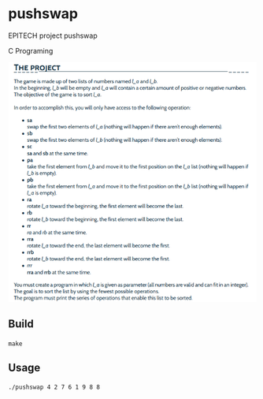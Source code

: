 # pushswap

EPITECH project pushswap

C Programing

![project info](img\project_info.png)

## Build

`make`

## Usage

`./pushswap 4 2 7 6 1 9 8 8`